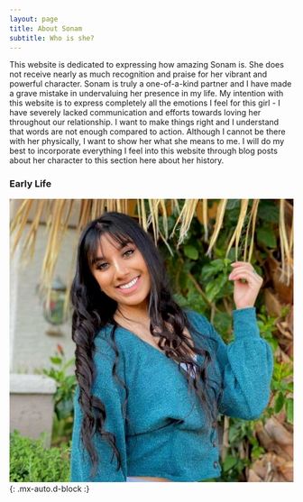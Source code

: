 ```yaml
---
layout: page
title: About Sonam
subtitle: Who is she?
---
```


This website is dedicated to expressing how amazing Sonam is. She does not receive nearly as much recognition and praise for her vibrant and powerful character. Sonam is truly a one-of-a-kind partner and I have made a grave mistake in undervaluing her presence in my life. My intention with this website is to express completely all the emotions I feel for this girl - I have severely lacked communication and efforts towards loving her throughout our relationship. I want to make things right and I understand that words are not enough compared to action. Although I cannot be there with her physically, I want to show her what she means to me. I will do my best to incorporate everything I feel into this website through blog posts about her character to this section here about her history.  

### Early Life
![Crepe](/assets/img/sonam-updated.jpg){: .mx-auto.d-block :}
